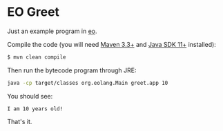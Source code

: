 # EO Greet

Just an example program in [eo](https://github.com/objectionary/eo).

Compile the code (you will need [Maven 3.3+](https://maven.apache.org/)
and [Java SDK 11+](https://www.java.com/en/download/) installed):

```bash
$ mvn clean compile
```

Then run the bytecode program through JRE:

```bash
java -cp target/classes org.eolang.Main greet.app 10
```

You should see: 

```
I am 10 years old!
```

That's it.